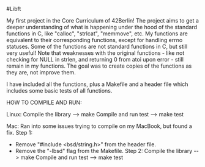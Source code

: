#Libft

My first project in the Core Curriculum of 42Berlin!
The project aims to get a deeper understanding of what is happening under the hood
of the standard functions in C, like "calloc", "strlcat", "memmove", etc.
My functions are equivalent to their corresponding functions, except for 
handling errno statuses.
Some of the functions are not standard functions in C, but still very useful!
Note that weaknesses with the original functions - like not checking for NULL in strlen, and
returning 0 from atoi upon error - still remain in my functions. The goal was to create
copies of the functions as they are, not improve them.

I have included all the functions, plus a Makefile and a header file which includes some basic tests of all functions.

HOW TO COMPILE AND RUN:

Linux:
Compile the library --> make
Compile and run test --> make test

Mac:
Ran into some issues trying to compile on my MacBook, but found a fix.
Step 1:
- Remove "#include <bsd/string.h>" from the header file.
- Remove the "-lbsd" flag from the Makefile.
Step 2:
Compile the library --> make
Compile and run test --> make test